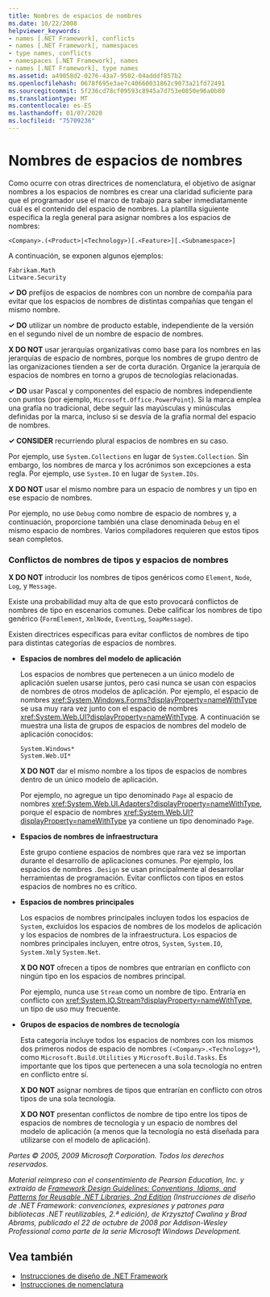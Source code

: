 ```yaml
---
title: Nombres de espacios de nombres
ms.date: 10/22/2008
helpviewer_keywords:
- names [.NET Framework], conflicts
- names [.NET Framework], namespaces
- type names, conflicts
- namespaces [.NET Framework], names
- names [.NET Framework], type names
ms.assetid: a49058d2-0276-43a7-9502-04adddf857b2
ms.openlocfilehash: 0678f695e3ae7c40660031862c9073a21fd72491
ms.sourcegitcommit: 5f236cd78cf09593c8945a7d753e0850e96a0b80
ms.translationtype: MT
ms.contentlocale: es-ES
ms.lasthandoff: 01/07/2020
ms.locfileid: "75709236"
---
```

# <a name="names-of-namespaces"></a>Nombres de espacios de nombres
Como ocurre con otras directrices de nomenclatura, el objetivo de asignar nombres a los espacios de nombres es crear una claridad suficiente para que el programador use el marco de trabajo para saber inmediatamente cuál es el contenido del espacio de nombres. La plantilla siguiente especifica la regla general para asignar nombres a los espacios de nombres:  
  
 `<Company>.(<Product>|<Technology>)[.<Feature>][.<Subnamespace>]`  
  
 A continuación, se exponen algunos ejemplos:  
  
 `Fabrikam.Math`  
 `Litware.Security`  
  
 **✓ DO** prefijos de espacios de nombres con un nombre de compañía para evitar que los espacios de nombres de distintas compañías que tengan el mismo nombre.  
  
 **✓ DO** utilizar un nombre de producto estable, independiente de la versión en el segundo nivel de un nombre de espacio de nombres.  
  
 **X DO NOT** usar jerarquías organizativas como base para los nombres en las jerarquías de espacio de nombres, porque los nombres de grupo dentro de las organizaciones tienden a ser de corta duración. Organice la jerarquía de espacios de nombres en torno a grupos de tecnologías relacionadas.  
  
 **✓ DO** usar Pascal y componentes del espacio de nombres independiente con puntos (por ejemplo, `Microsoft.Office.PowerPoint`). Si la marca emplea una grafía no tradicional, debe seguir las mayúsculas y minúsculas definidas por la marca, incluso si se desvía de la grafía normal del espacio de nombres.  
  
 **✓ CONSIDER** recurriendo plural espacios de nombres en su caso.  
  
 Por ejemplo, use `System.Collections` en lugar de `System.Collection`. Sin embargo, los nombres de marca y los acrónimos son excepciones a esta regla. Por ejemplo, use `System.IO` en lugar de `System.IOs`.  
  
 **X DO NOT** usar el mismo nombre para un espacio de nombres y un tipo en ese espacio de nombres.  
  
 Por ejemplo, no use `Debug` como nombre de espacio de nombres y, a continuación, proporcione también una clase denominada `Debug` en el mismo espacio de nombres. Varios compiladores requieren que estos tipos sean completos.  
  
### <a name="namespaces-and-type-name-conflicts"></a>Conflictos de nombres de tipos y espacios de nombres  
 **X DO NOT** introducir los nombres de tipos genéricos como `Element`, `Node`, `Log`, y `Message`.  
  
 Existe una probabilidad muy alta de que esto provocará conflictos de nombres de tipo en escenarios comunes. Debe calificar los nombres de tipo genérico (`FormElement`, `XmlNode`, `EventLog`, `SoapMessage`).  
  
 Existen directrices específicas para evitar conflictos de nombres de tipo para distintas categorías de espacios de nombres.  
  
- **Espacios de nombres del modelo de aplicación**  
  
     Los espacios de nombres que pertenecen a un único modelo de aplicación suelen usarse juntos, pero casi nunca se usan con espacios de nombres de otros modelos de aplicación. Por ejemplo, el espacio de nombres <xref:System.Windows.Forms?displayProperty=nameWithType> se usa muy rara vez junto con el espacio de nombres <xref:System.Web.UI?displayProperty=nameWithType>. A continuación se muestra una lista de grupos de espacios de nombres del modelo de aplicación conocidos:  
  
     `System.Windows*`   
     `System.Web.UI*`  
  
     **X DO NOT** dar el mismo nombre a los tipos de espacios de nombres dentro de un único modelo de aplicación.  
  
     Por ejemplo, no agregue un tipo denominado `Page` al espacio de nombres <xref:System.Web.UI.Adapters?displayProperty=nameWithType>, porque el espacio de nombres <xref:System.Web.UI?displayProperty=nameWithType> ya contiene un tipo denominado `Page`.  
  
- **Espacios de nombres de infraestructura**  
  
     Este grupo contiene espacios de nombres que rara vez se importan durante el desarrollo de aplicaciones comunes. Por ejemplo, los espacios de nombres `.Design` se usan principalmente al desarrollar herramientas de programación. Evitar conflictos con tipos en estos espacios de nombres no es crítico.  
  
- **Espacios de nombres principales**  
  
     Los espacios de nombres principales incluyen todos los espacios de `System`, excluidos los espacios de nombres de los modelos de aplicación y los espacios de nombres de la infraestructura. Los espacios de nombres principales incluyen, entre otros, `System`, `System.IO`, `System.Xml`y `System.Net`.  
  
     **X DO NOT** ofrecen a tipos de nombres que entrarían en conflicto con ningún tipo en los espacios de nombres principal.  
  
     Por ejemplo, nunca use `Stream` como un nombre de tipo. Entraría en conflicto con <xref:System.IO.Stream?displayProperty=nameWithType>, un tipo de uso muy frecuente.  
  
- **Grupos de espacios de nombres de tecnología**  
  
     Esta categoría incluye todos los espacios de nombres con los mismos dos primeros nodos de espacio de nombres `(<Company>.<Technology>*`), como `Microsoft.Build.Utilities` y `Microsoft.Build.Tasks`. Es importante que los tipos que pertenecen a una sola tecnología no entren en conflicto entre sí.  
  
     **X DO NOT** asignar nombres de tipos que entrarían en conflicto con otros tipos de una sola tecnología.  
  
     **X DO NOT** presentan conflictos de nombre de tipo entre los tipos de espacios de nombres de tecnología y un espacio de nombres del modelo de aplicación (a menos que la tecnología no está diseñada para utilizarse con el modelo de aplicación).  
  
 *Partes © 2005, 2009 Microsoft Corporation. Todos los derechos reservados.*  
  
 *Material reimpreso con el consentimiento de Pearson Education, Inc. y extraído de [Framework Design Guidelines: Conventions, Idioms, and Patterns for Reusable .NET Libraries, 2nd Edition](https://www.informit.com/store/framework-design-guidelines-conventions-idioms-and-9780321545619) (Instrucciones de diseño de .NET Framework: convenciones, expresiones y patrones para bibliotecas .NET reutilizables, 2.ª edición), de Krzysztof Cwalina y Brad Abrams, publicado el 22 de octubre de 2008 por Addison-Wesley Professional como parte de la serie Microsoft Windows Development.*  
  
## <a name="see-also"></a>Vea también

- [Instrucciones de diseño de .NET Framework](../../../docs/standard/design-guidelines/index.md)
- [Instrucciones de nomenclatura](../../../docs/standard/design-guidelines/naming-guidelines.md)
